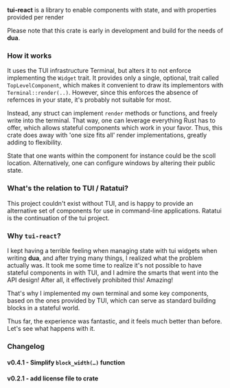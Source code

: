 **tui-react** is a library to enable components with state, and with properties provided per render

Please note that this crate is early in development and build for the needs of **dua**.

### How it works

It uses the TUI infrastructure Terminal, but alters it to not enforce implementing the `Widget` trait. 
It provides only a single, optional, trait called `TopLevelComponent`, which makes it convenient to
draw its implementors with `Terminal::render(..)`. However, since this enforces the absence of
refernces in your state, it's probably not suitable for most.

Instead, any struct can implement `render` methods or functions, and freely write into the terminal.
That way, one can leverage everything Rust has to offer, which allows stateful components which
work in your favor. Thus, this crate does away with 'one size fits all' render implementations,
greatly adding to flexibility.

State that one wants within the component for instance could be the scoll location. Alternatively,
one can configure windows by altering their public state.

### What's the relation to TUI / Ratatui?

This project couldn't exist without TUI, and is happy to provide an alternative set of components
for use in command-line applications. Ratatui is the continuation of the tui project.

### Why `tui-react`?

I kept having a terrible feeling when managing state with tui widgets when writing **dua**, and
after trying many things, I realized what the problem actually was. It took me some time to
realize it's not possible to have stateful components in with TUI, and I admire the smarts
that went into the API design! After all, it effectively prohibited this! Amazing!

That's why I implemented my own terminal and some key components, based on the ones provided
by TUI, which can serve as standard building blocks in a stateful world.

Thus far, the experience was fantastic, and it feels much better than before. Let's see what
happens with it.

### Changelog

#### v0.4.1 - Simplify `block_width(…)` function

#### v0.2.1 - add license file to crate
